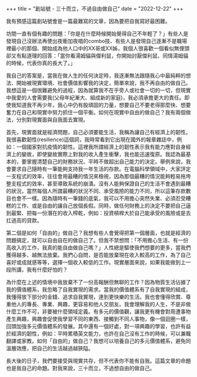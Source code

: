+++
title = "創站號 - 三十而立，不過自由做自己"
date = "2022-12-22"
+++

我有預感這篇創站號會是一篇最難寫的文章，因為要把自我寫好最困難。
<!--more-->

坊間一直有個有趣的問題：「你是在什麼時候開始覺得自己不年輕了？」有些人是發現自己沒辦法再使出夜衝加夜唱的combo技、有些人是發現自己逐漸不是職場裡最小的那個、開始成為他人口中的XX哥或XX姊，我個人很喜歡一個看似無俚頭卻又有點道理的回答：「當你看湯姆貓與傑利鼠，你開始討厭傑利鼠、同情湯姆貓的時候，代表你真的長大了。」

我自己的答案是，當我在做人生的任何決定時，我逐漸無法跟隨我心中最純粹的想法、開始被現實環境、社會價值影響我的決定，簡單來說，我不再自由的做自己。我想這是一個很難避免的過程，因為就算我不在乎旁人或社會一切的一切，但現實中我愛的人會需要我(父母年紀漸大、組成新的家庭)，我必須承擔更大的責任。即使我知道我不再少年，我心中仍有股頑固的力量，想要自己不要老得那麼快、想要奮力在自己和現實中努力抓住一個平衡。如何在現實中自由的做自己？我有兩個做法，分別對現實面與自我面去實現。

首先，現實面就是經濟問題，自己必須要能生活，我稱為讓自己有經濟上的韌性。我很喜歡韌性(resilience)這個詞，我時常看到它出現在國外的報章雜誌中，例如：一個國家對抗疫情的韌性。這裡我所謂經濟上的韌性表示我有能力應對自身經濟上的變故，即使變故實際上對我的收入產生衝擊，我也能迅速復原。我認為最基本的，要掌握清楚自己的財務狀況、平時不做超出自己能力的決定。舉例來說，我會要求自己隨時有一筆能夠支持我一年生活的存款。在電腦科學領域中，大家評定一支程式的效率，往往會用最糟的情況來檢視，因為那個最糟的情況能夠輕易拖垮整支程式的效率，甚至導致系統的崩潰。沒有人能夠保證自己的生活不會遇到最糟的狀況，當然每個人所謂最糟的狀況不同、承受風險的能力不同，所以這筆存款數目也會不一樣。因為隨時有一筆錢的底氣，我可以不用擔心突然失業、必須忍受糟糕的工作、或是自由的讓自己放個長假。同時，做任何財務上的決定不要把自己逼到最緊、把每一份潛在的收入榨乾，例如：投資槓桿大於自己能承受的風險或是去扛過高的貸款。

第二個是如何「自由的」做自己？我想有些人會覺得把第一個層面，也就是經濟的問題搞定，就可以自由自在的做自己了。但我不禁想問：「不用擔心生活、有一份高收入的工作，我真的能自由做自己嗎？」人性總是驅使我們想要的更多，當我們獲得越多、越無法放棄。我捫心自問，是否能放棄現在收入較高的工作，為了自己喜好或成就感等等，選擇一個收入較低的工作。現實層面來說，如果我能做到上一段所講，我有什麼好怕的？

為什麼在上述的情境中我放棄不了一份高報酬但無聊的工作？因為物質生活佔據了我的價值體系，我忽略了自我實現的需求。當我的價值體系有了自我實現的組成，我懂得放下部分的金錢、追求自我實現，達到更快樂的生活。我也會懂得欣賞、尊重他人的專長、專業、興趣，更容易和他人交朋友。我會理解我的人生，不是非做什麼工作不可，非要被什麼領域定義。有多元的價值觀，讓我更有機會對周遭事物產生興趣，興趣會促使我學習不同的東西、接觸到不同人事物，像一個迴圈一樣，回頭加強多元價值體系的發展。其中還有一個好處，對一項興趣的學習，也許有益於經濟的韌性，例如：平時累積英文能力，也許在自己沒有工作的時候，可以兼職翻譯或家教。如何「自由的」做自己？我想可以培養自己的多元價值體系，避免同溫層效應，把自己的生活越過越狹隘。

長大後的日子，我們要接受與現實共存，但不代表你不能有自我。這篇文章的命題也是我自己的命題。對我來說，三十而立，不過想自由的做自己。